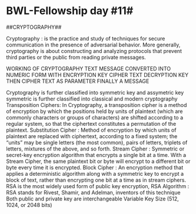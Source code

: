 # BWL-Fellowship day #11#
##CRYPTOGRAPHY##

Cryptography : is the practice and study of techniques for secure communication in the presence of adversarial behavior. 
More generally, cryptography is about constructing and analyzing protocols that prevent third parties or the public from reading private messages.

WORKING OF CRYPTOGRAPHY
TEXT MESSAGE CONVERTED INTO NUMERIC FORM WITH ENCRYPTION KEY
CIPHER TEXT
DECRYPTION KEY THEN CIPHER TEXT AS PARAMETER 
FINALLY A MESSAGE

Cryptography is further classified into 
symmetric key and assymetric key
symmetric is further classified into classical and modern cryptography
Transposition Ciphers:
In Cryptography, a transposition cipher is a method of encryption by which the positions held by units of plaintext (which are commonly characters or groups of characters) are shifted according to a regular system, so that the ciphertext constitutes a permutation of the plaintext. 
Substitution Cipher :
Method of encryption by which units of plaintext are replaced with ciphertext, according to a fixed system; the “units” may be single letters (the most common), pairs of letters, triplets of letters, mixtures of the above, and so forth. 
Stream Cipher :
Symmetric or secret-key encryption algorithm that encrypts a single bit at a time. With a Stream Cipher, the same plaintext bit or byte will encrypt to a different bit or byte every time it is encrypted.
Block Cipher :
An encryption method that applies a deterministic algorithm along with a symmetric key to encrypt a block of text, rather than encrypting one bit at a time as in stream ciphers.
RSA is the most widely used form of public key encryption, 
RSA Algorithm :
RSA stands for Rivest, Shamir, and Adelman, inventors of this technique
Both public and private key are interchangeable
Variable Key Size (512, 1024, or 2048 bits)
